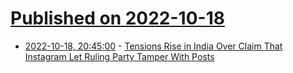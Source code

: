 # [Published on 2022-10-18](index.md)

* [2022-10-18, 20:45:00](https://tech.slashdot.org/story/22/10/18/1817225/tensions-rise-in-india-over-claim-that-instagram-let-ruling-party-tamper-with-posts?utm_source=rss1.0mainlinkanon&utm_medium=feed) - [Tensions Rise in India Over Claim That Instagram Let Ruling Party Tamper With Posts](https://tech.slashdot.org/story/22/10/18/1817225/tensions-rise-in-india-over-claim-that-instagram-let-ruling-party-tamper-with-posts?utm_source=rss1.0mainlinkanon&utm_medium=feed)
